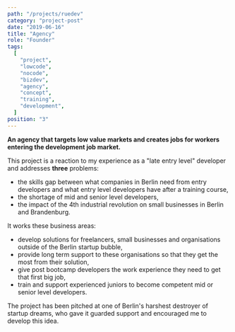 ```yaml
---
path: "/projects/ruedev"
category: "project-post"
date: "2019-06-16"
title: "Agency"
role: "Founder"
tags:
  [
    "project",
    "lowcode",
    "nocode",
    "bizdev",
    "agency",
    "concept",
    "training",
    "development",
  ]
position: "3"
---
```


**An agency that targets low value markets and creates jobs for workers entering the development job market.**

This project is a reaction to my experience as a "late entry level" developer and addresses **three** problems:

- the skills gap between what companies in Berlin need from entry developers and what entry level developers have after a training course,
- the shortage of mid and senior level developers,
- the impact of the 4th industrial revolution on small businesses in Berlin and Brandenburg.

It works these business areas:

- develop solutions for freelancers, small businesses and organisations outside of the Berlin startup bubble,
- provide long term support to these organisations so that they get the most from their solution,
- give post bootcamp developers the work experience they need to get that first big job,
- train and support experienced juniors to become competent mid or senior level developers.

The project has been pitched at one of Berlin's harshest destroyer of startup dreams, who gave it guarded support and encouraged me to develop this idea.

